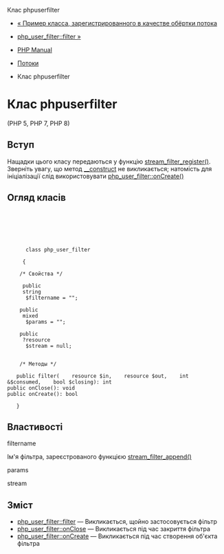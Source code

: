 Клас phpuserfilter

-   [« Пример класса, зарегистрированного в качестве обёртки потока](stream.streamwrapper.example-1.html)
    
-   [php\_user\_filter::filter »](php-user-filter.filter.html)
    
-   [PHP Manual](index.html)
    
-   [Потоки](book.stream.html)
    
-   Клас phpuserfilter
    

# Клас phpuserfilter

(PHP 5, PHP 7, PHP 8)

## Вступ

Нащадки цього класу передаються у функцію [stream\_filter\_register()](function.stream-filter-register.html). Зверніть увагу, що метод [\_\_construct](language.oop5.decon.html#object.construct) не викликається; натомість для ініціалізації слід використовувати [php\_user\_filter::onCreate()](php-user-filter.oncreate.html)

## Огляд класів

```classsynopsis

     
    

    
     
      class php_user_filter
     
     {

    /* Свойства */
    
     public
     string
      $filtername = "";

    public
     mixed
      $params = "";

    public
     ?resource
      $stream = null;


    /* Методы */
    
   public filter(    resource $in,    resource $out,    int &$consumed,    bool $closing): int
public onClose(): void
public onCreate(): bool

   }
```

## Властивості

filtername

Ім'я фільтра, зареєстрованого функцією [stream\_filter\_append()](function.stream-filter-append.html)

params

stream

## Зміст

-   [php\_user\_filter::filter](php-user-filter.filter.html) — Викликається, щойно застосовується фільтр
-   [php\_user\_filter::onClose](php-user-filter.onclose.html) — Викликається під час закриття фільтра
-   [php\_user\_filter::onCreate](php-user-filter.oncreate.html) — Викликається під час створення об'єкта фільтра